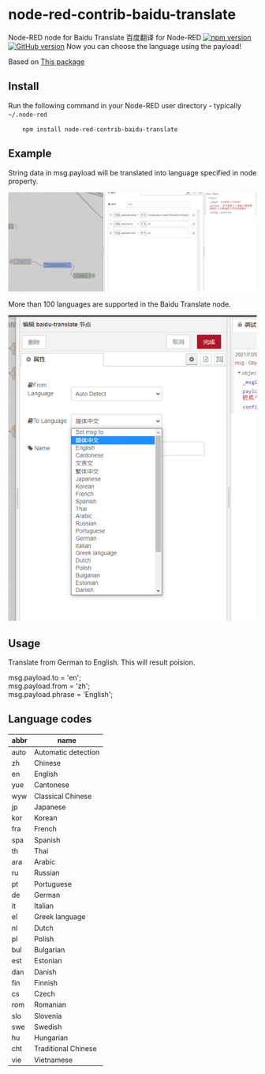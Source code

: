 # node-red-contrib-baidu-translate
Node-RED node for Baidu Translate
百度翻译 for Node-RED
[![npm version](https://badge.fury.io/js/node-red-contrib-baidu-translate.svg)](https://badge.fury.io/js/node-red-contrib-baidu-translate)
[![GitHub version](https://badge.fury.io/gh/373137461%2Fnode-red-contrib-baidu-translate.svg)](https://badge.fury.io/gh/373137461%2Fnode-red-contrib-baidu-translate)
Now you can choose the language using the payload!

Based on <a href="https://www.npmjs.com/package/node-red-contrib-baidu-translate">This package    </a>

Install
-------
Run the following command in your Node-RED user directory - typically `~/.node-red`

        npm install node-red-contrib-baidu-translate

Example
-------
String data in msg.payload will be translated into language specified in node property.

![flow.png](flow.png)

More than 100 languages are supported in the Baidu Translate node.

![property.png](property.png)

Usage
-------
Translate from German to English. This will result poision.

msg.payload.to = 'en';</br>
msg.payload.from = 'zh';</br>
msg.payload.phrase = 'English';</br>




Language codes
--------------
abbr | name
---|---
auto | Automatic detection
zh | Chinese
en | English
yue	| Cantonese
wyw	| Classical Chinese
jp	| Japanese
kor	| Korean
fra	| French
spa	| Spanish
th	| Thai
ara	| Arabic
ru	| Russian
pt	| Portuguese
de	| German
it	| Italian
el	| Greek language
nl	| Dutch
pl	| Polish
bul	| Bulgarian
est	| Estonian
dan	| Danish
fin	| Finnish
cs	| Czech
rom	| Romanian
slo	| Slovenia
swe	| Swedish
hu	| Hungarian
cht	| Traditional Chinese
vie	| Vietnamese